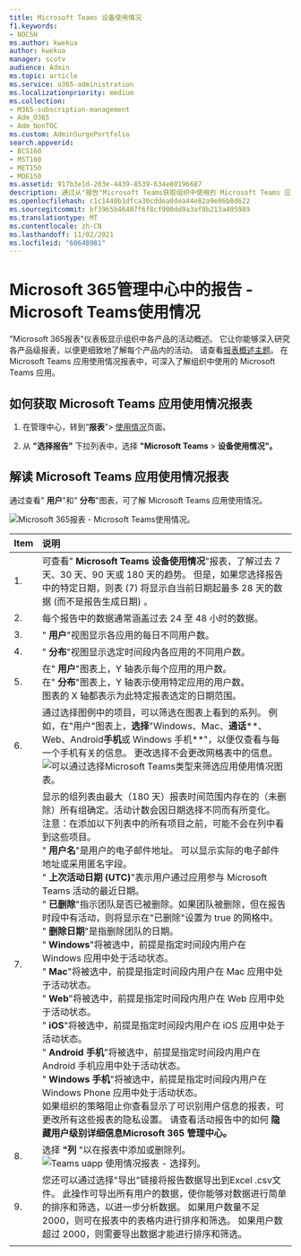 ```yaml
---
title: Microsoft Teams 设备使用情况
f1.keywords:
- NOCSH
ms.author: kwekua
author: kwekua
manager: scotv
audience: Admin
ms.topic: article
ms.service: o365-administration
ms.localizationpriority: medium
ms.collection:
- M365-subscription-management
- Adm_O365
- Adm_NonTOC
ms.custom: AdminSurgePortfolio
search.appverid:
- BCS160
- MST160
- MET150
- MOE150
ms.assetid: 917b3e1d-203e-4439-8539-634e80196687
description: 通过从"报告"Microsoft Teams获取组织中使用的 Microsoft Teams 应用使用情况报告，深入了解Microsoft 365使用情况。
ms.openlocfilehash: c1c1440b1dfca30cddea0dea44e82a9e86b0d622
ms.sourcegitcommit: bf3965b46487f6f8cf900dd9a3af8b213a405989
ms.translationtype: MT
ms.contentlocale: zh-CN
ms.lasthandoff: 11/02/2021
ms.locfileid: "60648981"
---
```

# <a name="microsoft-365-reports-in-the-admin-center---microsoft-teams-device-usage"></a>Microsoft 365管理中心中的报告 - Microsoft Teams使用情况

"Microsoft 365报表"仪表板显示组织中各产品的活动概述。 它让你能够深入研究各产品级报表，以便更细致地了解每个产品内的活动。 请查看[报表概述主题](activity-reports.md)。 在 Microsoft Teams 应用使用情况报表中，可深入了解组织中使用的 Microsoft Teams 应用。
 
## <a name="how-to-get-to-the-microsoft-teams-app-usage-report"></a>如何获取 Microsoft Teams 应用使用情况报表

1. 在管理中心，转到“**报表**”\> <a href="https://go.microsoft.com/fwlink/p/?linkid=2074756" target="_blank">使用情况</a>页面。

    
2. 从 **"选择报告"** 下拉列表中，选择 **"Microsoft Teams** \> **设备使用情况"。**
  
## <a name="interpret-the-microsoft-teams-app-usage-report"></a>解读 Microsoft Teams 应用使用情况报表

通过查看" **用户**"和" **分布**"图表，可了解 Microsoft Teams 应用使用情况。 
  
![Microsoft 365报表 - Microsoft Teams使用情况。](../../media/de35c4de-76b4-4109-a806-66774665499b.png)
  
|Item|说明|
|:-----|:-----|
|1.  <br/> |可查看" **Microsoft Teams 设备使用情况**"报表，了解过去 7 天、30 天、90 天或 180 天的趋势。 但是，如果您选择报告中的特定日期，则表 (7) 将显示自当前日期起最多 28 天的数据 (而不是报告生成日期) 。  <br/> |
|2.  <br/> |每个报告中的数据通常涵盖过去 24 至 48 小时的数据。  <br/> |
|3.  <br/> |" **用户**"视图显示各应用的每日不同用户数。  <br/> |
|4.  <br/> |" **分布**"视图显示选定时间段内各应用的不同用户数。  <br/> |
|5.  <br/> | 在" **用户**"图表上，Y 轴表示每个应用的用户数。  <br/>  在" **分布**"图表上，Y 轴表示使用特定应用的用户数。  <br/>  图表的 X 轴都表示为此特定报表选定的日期范围。  <br/> |
|6.  <br/> |通过选择图例中的项目，可以筛选在图表上看到的系列。 例如，在"用户"图表上，**选择**"Windows、Mac、**通话****、Web、Android****手机****或 Windows 手机**"，以便仅查看与每一个手机有关的信息。  更改选择不会更改网格表中的信息。  <br/> ![可以通过选择Microsoft Teams类型来筛选应用使用情况图表。](../../media/64ee1cb1-ca80-4964-8234-7fc671135c3d.png)|
|7.  <br/> | 显示的组列表由最大（180 天）报表时间范围内存在的（未删除）所有组确定。活动计数会因日期选择不同而有所变化。  <br/> 注意：在添加以下列表中的所有项目之前，可能不会在列中看到这些项目。<br/> " **用户名**"是用户的电子邮件地址。 可以显示实际的电子邮件地址或采用匿名字段。  <br/> " **上次活动日期 (UTC)**"表示用户通过应用参与 Microsoft Teams 活动的最近日期。  <br/> " **已删除**"指示团队是否已被删除。如果团队被删除，但在报告时段中有活动，则将显示在"已删除"设置为 true 的网格中。  <br/> " **删除日期**"是指删除团队的日期。  <br/> " **Windows**"将被选中，前提是指定时间段内用户在 Windows 应用中处于活动状态。  <br/> " **Mac**"将被选中，前提是指定时间段内用户在 Mac 应用中处于活动状态。  <br/> " **Web**"将被选中，前提是指定时间段内用户在 Web 应用中处于活动状态。  <br/> " **iOS**"将被选中，前提是指定时间段内用户在 iOS 应用中处于活动状态。  <br/> " **Android 手机**"将被选中，前提是指定时间段内用户在 Android 手机应用中处于活动状态。  <br/> " **Windows 手机**"将被选中，前提是指定时间段内用户在 Windows Phone 应用中处于活动状态。  <br/>  如果组织的策略阻止你查看显示了可识别用户信息的报表，可更改所有这些报表的隐私设置。 请查看活动报告中的如何 **隐藏用户级别详细信息Microsoft 365 管理中心。** [](activity-reports.md)  <br/> |
|8.  <br/> |选择 **"列** "以在报表中添加或删除列。  <br/> ![Teams uapp 使用情况报表 - 选择列。](../../media/333f3077-696d-4829-b0a7-1046b3822222.png)|
|9.  <br/> |您还可以通过选择"导出"链接将报告数据导出到Excel .csv文件。  此操作可导出所有用户的数据，使你能够对数据进行简单的排序和筛选，以进一步分析数据。 如果用户数量不足 2000，则可在报表中的表格内进行排序和筛选。 如果用户数超过 2000，则需要导出数据才能进行排序和筛选。  <br/> |
|||
   
  

